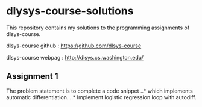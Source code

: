 # dlysys-course-solutions

This repository contains my solutions to the programming assignments of dlsys-course.

dlsys-course github : https://github.com/dlsys-course

dlsys-course webpag : http://dlsys.cs.washington.edu/

## Assignment 1

The problem statement is to complete a code snippet
..* which implements automatic differentiation.
..* Implement logistic regression loop with autodiff.
